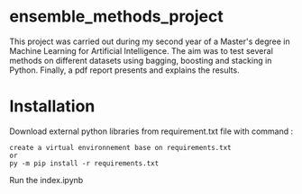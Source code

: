 # ensemble_methods_project

This project was carried out during my second year of a Master's degree in Machine Learning for Artificial Intelligence. 
The aim was to test several methods on different datasets using bagging, boosting and stacking in Python. 
Finally, a pdf report presents and explains the results.

# Installation

Download external python libraries from requirement.txt file with command :
```
create a virtual environnement base on requirements.txt
or
py -m pip install -r requirements.txt
```
Run the index.ipynb
